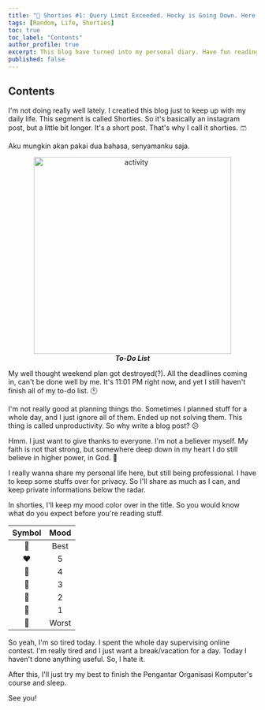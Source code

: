 ```yaml
---
title: "💙 Shorties #1: Query Limit Exceeded. Hocky is Going Down. Here's a Rant to My Life."
tags: [Random, Life, Shorties]
toc: true
toc_label: "Contents"
author_profile: true
excerpt: This blog have turned into my personal diary. Have fun reading these! 🐸
published: false
---
```


## Contents

I'm not doing really well lately. I creatied this blog just to keep up with my daily life. This segment is called Shorties. So it's basically an instagram post, but a little bit longer. It's a short post. That's why I call it shorties. 🩳

Aku mungkin akan pakai dua bahasa, senyamanku saja.

<div align="center"><img src="https://i.ibb.co/CVBR2wx/activity.png" alt="activity" width="400"/><br> <b><i>To-Do List</i></b></div>

My well thought weekend plan got destroyed(?). All the deadlines coming in, can't be done well by me. It's 11:01 PM right now, and yet I still haven't finish all of my to-do list. 🕚

I'm not really good at planning things tho. Sometimes I planned stuff for a whole day, and I just ignore all of them. Ended up not solving them. This thing is called unproductivity. So why write a blog post? 😕

Hmm. I just want to give thanks to everyone. I'm not a believer myself. My faith is not that strong, but somewhere deep down in my heart I do still believe in higher power, in God. 🎌

I really wanna share my personal life here, but still being professional. I have to keep some stuffs over for privacy. So I'll share as much as I can, and keep private informations below the radar.

In shorties, I'll keep my mood color over in the title. So you would know what do you expect before you're reading stuff.

| Symbol | Mood  |
| :----: | :---: |
|   💝    | Best  |
|   ❤️    |   5   |
|   🧡    |   4   |
|   💛    |   3   |
|   💚    |   2   |
|   💙    |   1   |
|   💜    | Worst |

So yeah, I'm so tired today. I spent the whole day supervising online contest. I'm really tired and I just want a break/vacation for a day. Today I haven't done anything useful. So, I hate it.

After this, I'll just try my best to finish the Pengantar Organisasi Komputer's course and sleep.

See you!